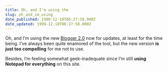 ```yaml
---
title: Oh, and I'm using the
slug: oh_and_im_using
date_published: 1999-12-18T06:27:58.000Z
date_updated: 1999-12-18T06:27:58.000Z
---
```


Oh, and I’m using the new [Blogger 2.0](http://www.blogger.com) now for updates, at least for the time being. I’ve always been quite enamored of the tool, but the new version **is just too compelling** for me not to use.

Besides, I’m feeling somewhat geek-inadequate since I’m still **using Notepad for everything** on this site.
